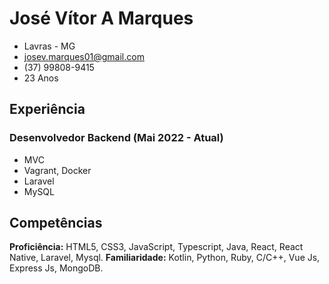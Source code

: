 # José Vítor A Marques

- Lavras - MG
- josev.marques01@gmail.com
- (37) 99808-9415
- 23 Anos

## Experiência
### Desenvolvedor Backend (Mai 2022 - Atual)
- MVC
- Vagrant, Docker
- Laravel
- MySQL

## Competências
**Proficiência:** HTML5, CSS3, JavaScript, Typescript, Java, React, React Native, Laravel, Mysql.
**Familiaridade:** Kotlin, Python, Ruby, C/C++, Vue Js, Express Js, MongoDB.